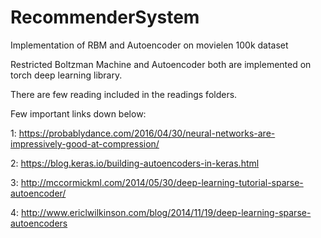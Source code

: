# RecommenderSystem
Implementation of RBM and Autoencoder on movielen 100k dataset 

Restricted Boltzman Machine and Autoencoder both are implemented on torch deep learning library.

There are few reading included in the readings folders.

Few important links down below:

1: https://probablydance.com/2016/04/30/neural-networks-are-impressively-good-at-compression/

2: https://blog.keras.io/building-autoencoders-in-keras.html

3: http://mccormickml.com/2014/05/30/deep-learning-tutorial-sparse-autoencoder/

4: http://www.ericlwilkinson.com/blog/2014/11/19/deep-learning-sparse-autoencoders

